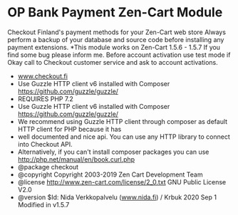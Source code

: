 # OP Bank Payment Zen-Cart Module
Checkout Finland's payment methods for your Zen-Cart web store
Always perform a backup of your database and source code before installing any payment extensions.
 *This module works on Zen-Cart 1.5.6 - 1.5.7 If you find some bug please inform me.
Before account activation use test mode if Okay call to Checkout customer service and ask to account activations.

 * www.checkout.fi
 * Use Guzzle HTTP client v6 installed with Composer https://github.com/guzzle/guzzle/
 * REQUIRES PHP 7.2
 * Use Guzzle HTTP client v6 installed with Composer https://github.com/guzzle/guzzle/
 * We recommend using Guzzle HTTP client through composer as default HTTP client for PHP because it has
 * well documented and nice api. You can use any HTTP library to connect into Checkout API.
 * Alternatively, if you can't install composer packages you can use http://php.net/manual/en/book.curl.php	
 * @package checkout
 * @copyright Copyright 2003-2019 Zen Cart Development Team
 * @license http://www.zen-cart.com/license/2_0.txt GNU Public License V2.0
 * @version $Id: Nida Verkkopalvelu (www.nida.fi) / Krbuk 2020 Sep 1 Modified in v1.5.7
